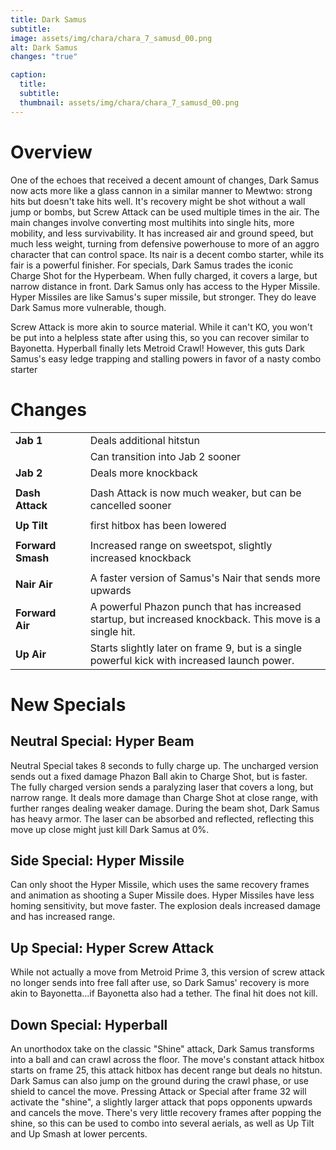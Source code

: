 ```yaml
---
title: Dark Samus
subtitle: 
image: assets/img/chara/chara_7_samusd_00.png
alt: Dark Samus
changes: "true"

caption:
  title:
  subtitle: 
  thumbnail: assets/img/chara/chara_7_samusd_00.png
---
```


# Overview 

One of the echoes that received a decent amount of changes, Dark Samus now acts more like a glass cannon in a similar manner to Mewtwo: strong hits but doesn't take hits well. It's recovery might be shot without a wall jump or bombs, but Screw Attack can be used multiple times in the air. The main changes involve converting most multihits into single hits, more mobility, and less survivability. It has increased air and ground speed, but much less weight, turning from defensive powerhouse to more of an aggro character that can control space. Its nair is a decent combo starter, while its fair is a powerful finisher. For specials, Dark Samus trades the iconic Charge Shot for the Hyperbeam. When fully charged, it covers a large, but narrow distance in front. Dark Samus only has access to the Hyper Missile. Hyper Missiles are like Samus's super missile, but stronger. They do leave Dark Samus more vulnerable, though. 

Screw Attack is more akin to source material. While it can't KO, you won't be put into a helpless state after using this, so you can recover similar to Bayonetta. Hyperball finally lets Metroid Crawl! However, this guts Dark Samus's easy ledge trapping and stalling powers in favor of a nasty combo starter


# Changes

| |  |  |
| :----------- | :-----: | ----------- |
| **Jab 1** | | Deals additional hitstun |
|  |  | Can transition into Jab 2 sooner |
| **Jab 2** | | Deals more knockback |
|  |  |  |
| **Dash Attack** | | Dash Attack is now much weaker, but can be cancelled sooner |
|  |  |  |
| **Up Tilt** | | first hitbox has been lowered |
|  |  |  |
| **Forward Smash** | | Increased range on sweetspot, slightly increased knockback |
|  |  |  |
| **Nair Air** | | A faster version of Samus's Nair that sends more upwards |
| **Forward Air** | | A powerful Phazon punch that has increased startup, but increased knockback. This move is a single hit. |
| **Up Air** | | Starts slightly later on frame 9, but is a single powerful kick with increased launch power. |

# New Specials

## Neutral Special: Hyper Beam

Neutral Special takes 8 seconds to fully charge up. The uncharged version sends out a fixed damage Phazon Ball akin to Charge Shot, but is faster. The fully charged version sends a paralyzing laser that covers a long, but narrow range. It deals more damage than Charge Shot at close range, with further ranges dealing weaker damage. During the beam shot, Dark Samus has heavy armor. The laser can be absorbed and reflected, reflecting this move up close might just kill Dark Samus at 0%.

## Side Special: Hyper Missile

Can only shoot the Hyper Missile, which uses the same recovery frames and animation as shooting a Super Missile does. Hyper Missiles have less homing sensitivity, but move faster. The explosion deals increased damage and has increased range.

## Up Special: Hyper Screw Attack

While not actually a move from Metroid Prime 3, this version of screw attack no longer sends into free fall after use, so Dark Samus' recovery is more akin to Bayonetta...if Bayonetta also had a tether. The final hit does not kill.

## Down Special: Hyperball

An unorthodox take on the classic "Shine" attack, Dark Samus transforms into a ball and can crawl across the floor. The move's constant attack hitbox starts on frame 25, this attack hitbox has decent range but deals no hitstun. Dark Samus can also jump on the ground during the crawl phase, or use shield to cancel the move. Pressing Attack or Special after frame 32 will activate the "shine", a slightly larger attack that pops opponents upwards and cancels the move. There's very little recovery frames after popping the shine, so this can be used to combo into several aerials, as well as Up Tilt and Up Smash at lower percents.